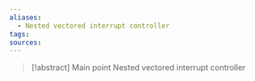```yaml
---
aliases:
  - Nested vectored interrupt controller
tags: 
sources:
---
```

> [!abstract] Main point
> Nested vectored interrupt controller

